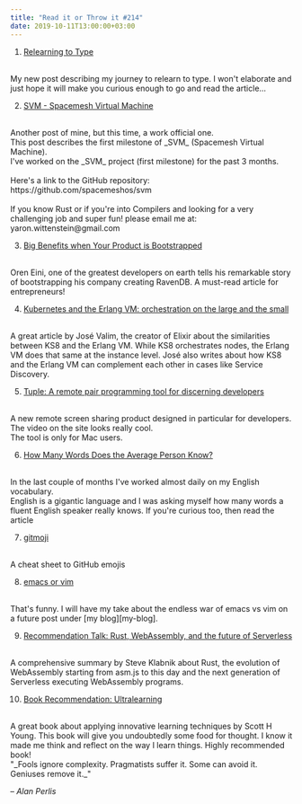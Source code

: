 ```yaml
---
title: "Read it or Throw it #214"
date: 2019-10-11T13:00:00+03:00
---
```


1. [Relearning to Type][relearning-to-type]
<br/>
My new post describing my journey to relearn to type.
I won't elaborate and just hope it will make you curious enough to go and read the article...

2. [SVM - Spacemesh Virtual Machine][svm-medium]
<br/>
Another post of mine, but this time, a work official one.
<br/>
This post describes the first milestone of _SVM_ (Spacemesh Virtual Machine).
<br/>
I've worked on the _SVM_ project (first milestone) for the past 3 months.
<br/><br/>
Here's a link to the GitHub repository:<br/>
https://github.com/spacemeshos/svm
<br/><br/>
If you know Rust or if you're into Compilers and looking for a very challenging job
and super fun!  please email me at: yaron.wittenstein@gmail.com

3. [Big Benefits when Your Product is Bootstrapped][product-bootstrap]
<br/>
Oren Eini, one of the greatest developers on earth tells his remarkable story of bootstrapping his company creating RavenDB.
A must-read article for entrepreneurs!

4. [Kubernetes and the Erlang VM: orchestration on the large and the small][kubernetes-and-the-erlang-vm]
<br/>
A great article by José Valim, the creator of Elixir about the similarities between KS8 and the Erlang VM.
While KS8 orchestrates nodes, the Erlang VM does that same at the instance level.
José also writes about how KS8 and the Erlang VM can complement each other in cases like Service Discovery.

5. [Tuple: A remote pair programming tool for discerning developers][tuple]
<br/>
A new remote screen sharing product designed in particular for developers.
<br/>
The video on the site looks really cool.
<br/>
The tool is only for Mac users.

6. [How Many Words Does the Average Person Know?][how-many-words]
<br/>
In the last couple of months I've worked almost daily on my English vocabulary.
<br/>
English is a gigantic language and I was asking myself how many words a fluent English speaker really knows.
If you're curious too, then read the article

7. [gitmoji][gitmoji]
<br/>
A cheat sheet to GitHub emojis

8. [emacs or vim][emacs-or-vim]
<br/>
That's funny. I will have my take about the endless war of emacs vs vim on a future post under [my blog][my-blog].

9. [Recommendation Talk: Rust, WebAssembly, and the future of Serverless][future-of-serverless]
<br/>
A comprehensive summary by Steve Klabnik about Rust, the evolution of WebAssembly starting from asm.js
to this day and the next generation of Serverless executing WebAssembly programs.

10. [Book Recommendation: Ultralearning][ultralearning]
<br/>
A great book about applying innovative learning techniques by Scott H Young.
This book will give you undoubtedly some food for thought. I know it made me think and reflect on the way I learn things.
Highly recommended book!

<br/>
"_Fools ignore complexity. Pragmatists suffer it. Some can avoid it. Geniuses remove it._"

– _Alan Perlis_


[svm-medium]: https://medium.com/spacemesh/svm-446b106025bd
[relearning-to-type]: https://gryphon.dev/2019/10/04/relearning-to-type/
[product-bootstrap]: https://www.linkedin.com/pulse/big-benefits-when-your-product-bootstrapped-oren-eini/
[kubernetes-and-the-erlang-vm]: http://blog.plataformatec.com.br/2019/10/kubernetes-and-the-erlang-vm-orchestration-on-the-large-and-the-small/
[rust-futures]: https://www.viget.com/articles/understanding-futures-in-rust-part-1/
[how-many-words]: https://wordcounter.io/blog/how-many-words-does-the-average-person-know/
[gitmoji]: https://gitmoji.carloscuesta.me/
[future-of-serverless]: https://www.youtube.com/watch?v=CMB6AlE1QuI
[emacs-or-vim]: https://www.youtube.com/watch?v=V3QF1uAvbkU
[my-blog]: https://gryphon.dev
[ultralearning]: https://www.scotthyoung.com/blog/ultralearning/
[tuple]: https://tuple.app/
